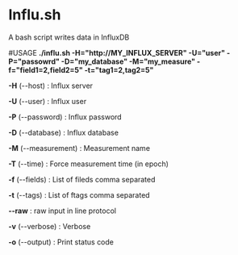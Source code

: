 # Influ.sh
A bash script writes data in InfluxDB

#USAGE
**./influ.sh -H="http://MY_INFLUX_SERVER" -U="user" -P="passowrd" -D="my_database" -M="my_measure" -f="field1=2,field2=5" -t="tag1=2,tag2=5"**

**-H** (--host) : Influx server

**-U** (--user) : Influx user

**-P** (--password) : Influx password

**-D** (--database) : Influx database

**-M** (--measurement) : Measurement name

**-T** (--time) : Force measurement time (in epoch)

**-f** (--fields) : List of fileds comma separated

**-t** (--tags) : List of ftags comma separated

**--raw** : raw input in line protocol



**-v** (--verbose) : Verbose

**-o** (--output) : Print status code

